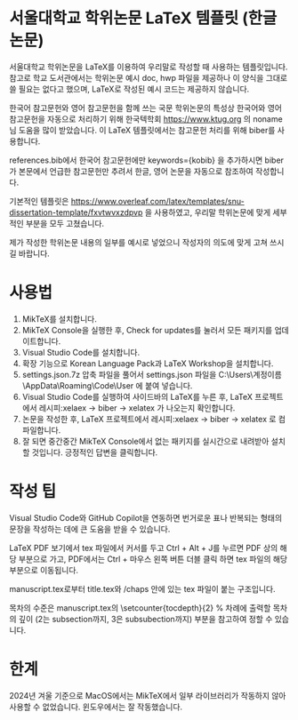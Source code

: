 # 서울대학교 학위논문 LaTeX 템플릿 (한글 논문)

서울대학교 학위논문을 LaTeX를 이용하여 우리말로 작성할 때 사용하는 템플릿입니다. 참고로 학교 도서관에서는 학위논문 예시 doc, hwp 파일을 제공하나 이 양식을 그대로 쓸 필요는 없다고 했으며, LaTeX로 작성된 예시 코드는 제공하지 않습니다.

한국어 참고문헌와 영어 참고문헌을 함께 쓰는 국문 학위논문의 특성상 한국어와 영어 참고문헌을 자동으로 처리하기 위해 한국텍학회 https://www.ktug.org 의 noname님 도움을 많이 받았습니다. 이 LaTeX 템플릿에서는 참고문헌 처리를 위해 biber를 사용합니다.

references.bib에서 한국어 참고문헌에만 keywords={kobib} 을 추가하시면 biber가 본문에서 언급한 참고문헌만 추려서 한글, 영어 논문을 자동으로 참조하여 작성합니다.

기본적인 템플릿은 https://www.overleaf.com/latex/templates/snu-dissertation-template/fxvtwvxzdpvp 을 사용하였고, 우리말 학위논문에 맞게 세부적인 부분을 모두 고쳤습니다.

제가 작성한 학위논문 내용의 일부를 예시로 넣었으니 작성자의 의도에 맞게 고쳐 쓰시길 바랍니다.

# 사용법

1. MikTeX를 설치합니다.
2. MikTeX Console을 실행한 후, Check for updates를 눌러서 모든 패키지를 업데이트합니다.
3. Visual Studio Code를 설치합니다.
4. 확장 기능으로 Korean Language Pack과 LaTeX Workshop을 설치합니다.
5. settings.json.7z 압축 파일을 풀어서 settings.json 파일을 C:\Users\계정이름\AppData\Roaming\Code\User 에 붙여 넣습니다.
6. Visual Studio Code를 실행하여 사이드바의 LaTeX를 누른 후, LaTeX 프로젝트에서 레시피:xelaex -> biber -> xelatex 가 나오는지 확인합니다.
7. 논문을 작성한 후, LaTeX 프로젝트에서 레시피:xelaex -> biber -> xelatex 로 컴파일합니다.
8. 잘 되면 중간중간 MikTeX Console에서 없는 패키지를 실시간으로 내려받아 설치할 것입니다. 긍정적인 답변을 클릭합니다.

# 작성 팁

Visual Studio Code와 GitHub Copilot을 연동하면 번거로운 표나 반복되는 형태의 문장을 작성하는 데에 큰 도움을 받을 수 있습니다.

LaTeX PDF 보기에서 tex 파일에서 커서를 두고 Ctrl + Alt + J를 누르면 PDF 상의 해당 부분으로 가고, PDF에서는 Ctrl + 마우스 왼쪽 버튼 더블 클릭 하면 tex 파일의 해당 부분으로 이동됩니다.

manuscript.tex로부터 title.tex와 /chaps 안에 있는 tex 파일이 붙는 구조입니다.

목차의 수준은 manuscript.tex의 \setcounter{tocdepth}{2} % 차례에 출력할 목차의 깊이 (2는 subsection까지, 3은 subsubection까지) 부분을 참고하여 정할 수 있습니다.

# 한계

2024년 겨울 기준으로 MacOS에서는 MikTeX에서 일부 라이브러리가 작동하지 않아 사용할 수 없었습니다. 윈도우에서는 잘 작동했습니다.
